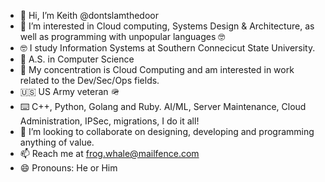 - 👋 Hi, I’m Keith @dontslamthedoor
- 👀 I’m interested in Cloud computing, Systems Design & Architecture, as well as programming with unpopular languages 🤓
- 🤓 I study Information Systems at Southern Connecicut State University.
- 🏫 A.S. in Computer Science 
- 🏫 My concentration is Cloud Computing and am interested in work related to the Dev/Sec/Ops fields. 
- 🇺🇸 US Army veteran 🪖 
- ⌨️ C++, Python, Golang and Ruby. AI/ML, Server Maintenance, Cloud Administration, IPSec, migrations, I do it all!
- 💞️ I’m looking to collaborate on designing, developing and programming anything of value.
- 📫 Reach me at frog.whale@mailfence.com
- 😄 Pronouns: He or Him


<!---
dontslamthedoor/dontslamthedoor is a ✨ special ✨ repository because its `README.md` (this file) appears on your GitHub profile.
You can click the Preview link to take a look at your changes.
--->
